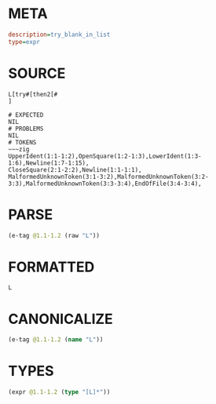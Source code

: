# META
~~~ini
description=try_blank_in_list
type=expr
~~~
# SOURCE
~~~roc
L[try#[then2[#
]
~~~
~~~
# EXPECTED
NIL
# PROBLEMS
NIL
# TOKENS
~~~zig
UpperIdent(1:1-1:2),OpenSquare(1:2-1:3),LowerIdent(1:3-1:6),Newline(1:7-1:15),
CloseSquare(2:1-2:2),Newline(1:1-1:1),
MalformedUnknownToken(3:1-3:2),MalformedUnknownToken(3:2-3:3),MalformedUnknownToken(3:3-3:4),EndOfFile(3:4-3:4),
~~~
# PARSE
~~~clojure
(e-tag @1.1-1.2 (raw "L"))
~~~
# FORMATTED
~~~roc
L
~~~
# CANONICALIZE
~~~clojure
(e-tag @1.1-1.2 (name "L"))
~~~
# TYPES
~~~clojure
(expr @1.1-1.2 (type "[L]*"))
~~~
